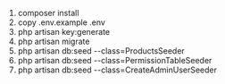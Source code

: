 1. composer install
2. copy .env.example .env
3. php artisan key:generate
4. php artisan migrate
5. php artisan db:seed --class=ProductsSeeder
6. php artisan db:seed --class=PermissionTableSeeder
7. php artisan db:seed --class=CreateAdminUserSeeder
